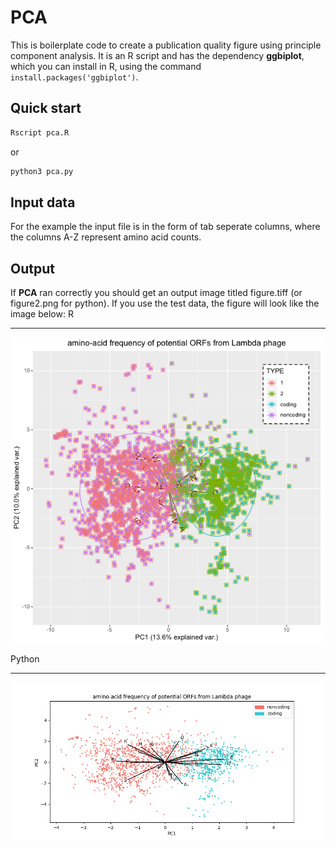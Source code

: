 # PCA
This is boilerplate code to create a publication quality figure using principle component analysis.  It is an R script and has the dependency **ggbiplot**, which you can install in R, using the command `install.packages('ggbiplot')`.

## Quick start
```sh
Rscript pca.R
```
or
```sh
python3 pca.py
```


## Input data    
For the example the input file is in the form of tab seperate columns, where the columns A-Z represent amino acid counts.

## Output
If **PCA** ran correctly you should get an output image titled figure.tiff (or figure2.png for python).  If you use the test data, the figure will
look like the image below:
R
___
<p align="center">
    <img src="figure.png">
</p>

Python
___
<p align="center">
    <img src="figure2.png">
</p>
